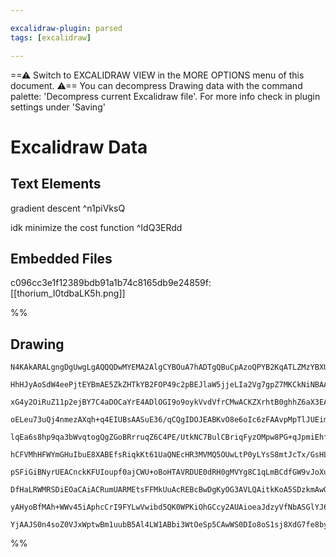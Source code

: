 ```yaml
---

excalidraw-plugin: parsed
tags: [excalidraw]

---
```

==⚠  Switch to EXCALIDRAW VIEW in the MORE OPTIONS menu of this document. ⚠== You can decompress Drawing data with the command palette: 'Decompress current Excalidraw file'. For more info check in plugin settings under 'Saving'


# Excalidraw Data

## Text Elements
gradient descent ^n1piVksQ

idk minimize the cost function ^IdQ3ERdd

## Embedded Files
c096cc3e1f12389bdb91a1b74c8165db9e24859f: [[thorium_I0tdbaLK5h.png]]

%%
## Drawing
```compressed-json
N4KAkARALgngDgUwgLgAQQQDwMYEMA2AlgCYBOuA7hADTgQBuCpAzoQPYB2KqATLZMzYBXUtiRoIACyhQ4zZAHoFAc0JRJQgEYA6bGwC2CgF7N6hbEcK4OCtptbErHALRY8RMpWdx8Q1TdIEfARcZgRmBShcZQUebQBGABZtAAYaOiCEfQQOKGZuAG1wMFAwMogSbggOeLhCADUAa2YARXSyyFhEKqgsKHbyzG5nAFZExP5ymGGeAA5ZhJT4kYA2

HhHJyAoSdW4eePjtEYBmAE5ZkZHTkYB2FOP49c2pBEJlaW5jjeLIa2Vg7gpZ7MKCkNiNBAAYTY+DYpCqAGJ4ghkciBpBNLhsI1lGChBxiNDYfCJKDrMw4LhArl0RAAGaEfD4ADKsABEkEHlpILBEIA6jtJHtgaDwQhWTB2ehOZVnnj3hxwvk0PFnmxKdg1NMVSkgT8ILjhHAAJLEZWoAoAXWedPI2VN3A4QiZz0IBKwVVwaTlwgJiuY5qdLv1YQQ

xG4y2OiRuZ11p2ejBY7C4aDOCaYrE4ADlOGI9o9oykVvdVfrCMwACKZXrhtB0ghhZ6aX3EACiwWyuXNVueQjgxFwNYjNxOszuBxGFxuzyIHEajud+BnbGxYe49fwjf1vUw/QkuNwjhyUFQxHCYhpcsoABU+lUD0fcqfz8faXTOFBmYQjOJeLMbR+ABiuD6Iy2qoCszw7lAACCRDKCm6DBHS/TpqQUDmAQcFvIh0DqrSei5LgbpMA6aBBku+pwm8b

oELeu73uQj4nmezAXqh+q4EIUBsAASuE36/qCQgIDOJEABKvO8e6oIc6zFAAvpMpTlJUEimi0xytrxxDhlB8C/tAd7PEMaCjIkpYdBA4HODwiTHIsyxrN8VnbMQuxoDwNwLPExw3IkIwHDc8Rji55SSFJHyeSsqS6nF8VxSFzx/FKepWTyYpEnCiKoiiSBNliOJ4gSWUkugZIcBSVKvjajIsmyhkynpIaivygrCi1vLig1VRNbS8qSP65qWeU6pY

lqEa6s8hp9qa3bWvqtogQgZGoBRrruqZ6C4PE/UtkNC7BulCBriqFyzOMpw8PG+qJpmiEhf+t0ZsmOYcHmOqrMWXlfK6lbVqdqAbluVnNvibYdse829v2g6A/EI7HGOSwrKjVxiXOh2UVZsKrrWQMNqJ253hIJCNKgoEcIQoE/qg6gIKgeggkD+LYBhnD9TeJPoGTFNutTgl0xFjNsMzdKs+zXAAbkX4/nsKTaLMCXK0sYWQO+uTAaB+DgZBxO7t

hCFVMhHFWYmGHuIbuE8XABEfsRiqkKt61UaQNEcHR3MVMQ5OUwLtP0yLYsS8mtJcTx/GsHLaDCUTOMSZFMlySMinKWW+MQJCABS8QwAAVgAqggee0l0hnU9E+X6ltziJKcpzaKcQWzMcSwI8WRbPDZPApCM2g8DwZy+T3VzHHZxzPG5HmoCMU36hFbxRbwqONysxwrDG/lN/ZTycRw/y/ml5QZRCpU9OQlWUtSpvlJi2IzSVMLZaSF9Vdfb51RKU

pSFiGiBNyrUEACnckKFUIoupf0ajCWU+oBoHTAVRDUE0dRH0gMVYg8C1qLmBCdfGW9vJoXutwaMeszYvWzLmX8CNxj7BSPXEakA+wDiHCqRGyN15FgHn9KswQWEE03HHcoM0TRmkKAtUGLZ2xZChmIjG85yLYP1LjCE+NgaCPVoyFaGdsB0JWNgbAxwUR0keEjU4mhiCaCbjtTQ/lsCzHiCsEYFjTgIDshcU4dJuTuF/EUDoYAGH+J+OI1Sm1PQ8

DfHaLRWMRSDiEOaCAiACRumUARMEtsFFMkUuAcREBcBwDgKyOG3AVLQAitkKoA5SDzkmAwQgCAKAACFCoP0JE/MqEAER0i6d0gYEBsAiGvsaXo+hWRdTPhIJEeU0Q1P6aQQZwymn33QeM8qr8r41WKH0gZx4hlZEAp/HqHJoHNXKLM+ZWRRlimAdPPgmyzk7OGZciEkDerHN6fc3Iuz9C8WEAqJUEYZnbM+cMgA8kg2Ak0j5bLmQ8vZQEQJgW4KQ

yAHyoBfMAh+WWv45iAphcCrI9FYLwVwibd5QK0WPKiOhGCcy2AUAioeaJdzyVfNbASGlYJ6UhAzlSTlZK8UUqyByul14DJVHQb0tiYImQAA1uDXDChAKVMJ8AAE1uC3D7ksexa9HhjDmBMTZRg2AGGKbdAgIkIyp2ZQKr5PzwaYIgBKmpuISBYvli6t2xBWQIHSTPT1JAACybAzxstwJoYIqjCYBtacSM1VkGkwgzqQZQmIAAU+xpy8ARtQbNWaF

YjAAJS0n4soZ0VJxWptwBm1uubB5Al4LW1ABbi3WtOeSp5CAwWS0DIo8oS1sj8XdG7fe8byg5HDZG7gsdnjYCIH6md+oPblJjqQESapuKziEmuhAbbIB2DzggNmzBmQezgMG0NHsI2AzUTUrEGFGDXhNfgMdnQxUckyGzUOs64k8X0KK7oGTsblGUTe6Ni0wQjM/ZLdc4GcahFgl+x9z6sZZLAEpOgDJgjmmAApEACkgA===
```
%%